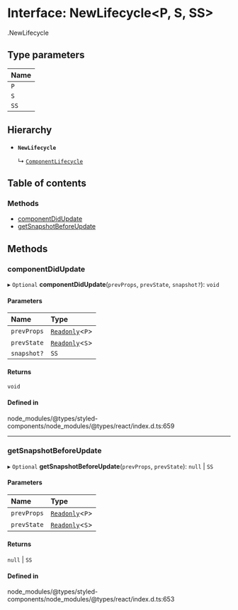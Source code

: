# Interface: NewLifecycle<P, S, SS\>

[<internal>](../wiki/%3Cinternal%3E).NewLifecycle

## Type parameters

| Name |
| :------ |
| `P` |
| `S` |
| `SS` |

## Hierarchy

- **`NewLifecycle`**

  ↳ [`ComponentLifecycle`](../wiki/%3Cinternal%3E.ComponentLifecycle)

## Table of contents

### Methods

- [componentDidUpdate](../wiki/%3Cinternal%3E.NewLifecycle#componentdidupdate-1)
- [getSnapshotBeforeUpdate](../wiki/%3Cinternal%3E.NewLifecycle#getsnapshotbeforeupdate-1)

## Methods

### componentDidUpdate

▸ `Optional` **componentDidUpdate**(`prevProps`, `prevState`, `snapshot?`): `void`

#### Parameters

| Name | Type |
| :------ | :------ |
| `prevProps` | [`Readonly`](../wiki/%3Cinternal%3E#readonly)<`P`\> |
| `prevState` | [`Readonly`](../wiki/%3Cinternal%3E#readonly)<`S`\> |
| `snapshot?` | `SS` |

#### Returns

`void`

#### Defined in

node_modules/@types/styled-components/node_modules/@types/react/index.d.ts:659

___

### getSnapshotBeforeUpdate

▸ `Optional` **getSnapshotBeforeUpdate**(`prevProps`, `prevState`): ``null`` \| `SS`

#### Parameters

| Name | Type |
| :------ | :------ |
| `prevProps` | [`Readonly`](../wiki/%3Cinternal%3E#readonly)<`P`\> |
| `prevState` | [`Readonly`](../wiki/%3Cinternal%3E#readonly)<`S`\> |

#### Returns

``null`` \| `SS`

#### Defined in

node_modules/@types/styled-components/node_modules/@types/react/index.d.ts:653

